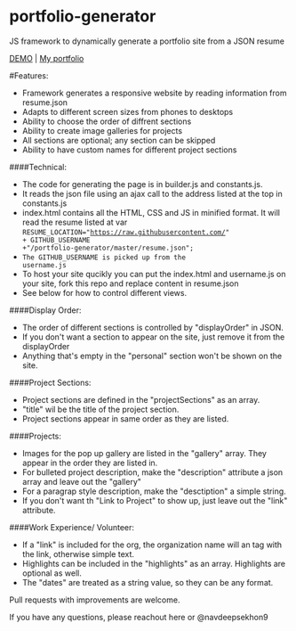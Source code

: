 # portfolio-generator
JS framework to dynamically generate a portfolio site from a JSON resume

<a href="http://MlayPortfolio.github.io/" target="_blank">DEMO</a> | <a href="http://www.mlayportfolio.com" target="_blank">My portfolio</a>

#Features:
* Framework generates a responsive website by reading information from resume.json
* Adapts to different screen sizes from phones to desktops
* Ability to choose the order of diffrent sections
* Ability to create image galleries for projects
* All sections are optional; any section can be skipped
* Ability to have custom names for different project sections

####Technical:
* The code for generating the page is in builder.js and constants.js.
* It reads the json file using an ajax call to the address listed at the top in constants.js
* index.html contains all the HTML, CSS and JS in minified format. It will read the resume listed at var <code>RESUME_LOCATION="https://raw.githubusercontent.com/" + GITHUB_USERNAME +"/portfolio-generator/master/resume.json";</code>
* <code>The GITHUB_USERNAME is picked up from the username.js</code>
* To host your site qucikly you can put the index.html and username.js on your site, fork this repo and replace content in resume.json
* See below for how to control different views.

####Display Order:
* The order of different sections is controlled by "displayOrder" in JSON.
* If you don't want a section to appear on the site, just remove it from the displayOrder
* Anything that's empty in the "personal" section won't be shown on the site.

####Project Sections:
* Project sections are defined in the "projectSections" as an array.
* "title" wil be the title of the project section.
* Project sections appear in same order as they are listed.

####Projects:
* Images for the pop up gallery are listed in the "gallery" array. They appear in the order they are listed in.
* For bulleted project description, make the "description" attribute a json array and leave out the "gallery"
* For a paragrap style description, make the "desctiption" a simple string.
* If you don't want th "Link to Project" to show up, just leave out the "link" attribute.

####Work Experience/ Volunteer:
* If a "link" is included for the org, the organization name will an <a> tag with the link, otherwise simple text.
* Highlights can be included in the "highlights" as an array. Highlights are optional as well.
* The "dates" are treated as a string value, so they can be any format.

Pull requests with improvements are welcome.

If you have any questions, please reachout here or @navdeepsekhon9
